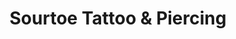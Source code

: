 ---
title: "Sourtoe Tattoo & Piercing"
url: /werder-havel/sourtoe-tattoo-und-piercing/
shop: Tattoo
---